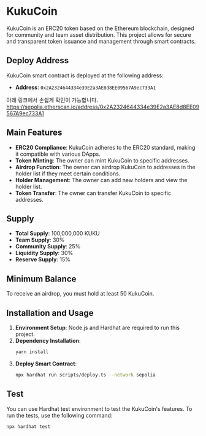 # KukuCoin

KukuCoin is an ERC20 token based on the Ethereum blockchain, designed for community and team asset distribution. This project allows for secure and transparent token issuance and management through smart contracts.

## Deploy Address

KukuCoin smart contract is deployed at the following address:

- **Address**: `0x2A2324644334e39E2a3AE8d8EE09567A9ec733A1`

아래 링크에서 손쉽게 확인이 가능합니다.
https://sepolia.etherscan.io/address/0x2A2324644334e39E2a3AE8d8EE09567A9ec733A1

## Main Features

- **ERC20 Compliance**: KukuCoin adheres to the ERC20 standard, making it compatible with various DApps.
- **Token Minting**: The owner can mint KukuCoin to specific addresses.
- **Airdrop Function**: The owner can airdrop KukuCoin to addresses in the holder list if they meet certain conditions.
- **Holder Management**: The owner can add new holders and view the holder list.
- **Token Transfer**: The owner can transfer KukuCoin to specific addresses.

## Supply

- **Total Supply**: 100,000,000 KUKU
- **Team Supply**: 30%
- **Community Supply**: 25%
- **Liquidity Supply**: 30%
- **Reserve Supply**: 15%

## Minimum Balance

To receive an airdrop, you must hold at least 50 KukuCoin.

## Installation and Usage

1. **Environment Setup**: Node.js and Hardhat are required to run this project.
2. **Dependency Installation**:
   ```bash
   yarn install
   ```
3. **Deploy Smart Contract**:
   ```bash
   npx hardhat run scripts/deploy.ts --network sepolia
   ```

## Test

You can use Hardhat test environment to test the KukuCoin's features. To run the tests, use the following command:

```bash
npx hardhat test
```
